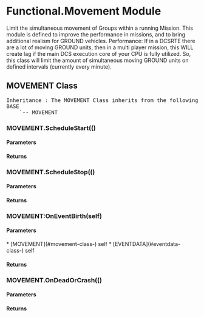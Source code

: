 # Functional.Movement Module
Limit the simultaneous movement of Groups within a running Mission.
This module is defined to improve the performance in missions, and to bring additional realism for GROUND vehicles.
Performance: If in a DCSRTE there are a lot of moving GROUND units, then in a multi player mission, this WILL create lag if
the main DCS execution core of your CPU is fully utilized. So, this class will limit the amount of simultaneous moving GROUND units
on defined intervals (currently every minute).
## MOVEMENT Class
<pre>
Inheritance : The MOVEMENT Class inherits from the following parents :
BASE
	`-- MOVEMENT
</pre>


### MOVEMENT.ScheduleStart(()

<h4> Parameters </h4>
<h4> Returns </h4>

### MOVEMENT.ScheduleStop(()

<h4> Parameters </h4>
<h4> Returns </h4>

### MOVEMENT:OnEventBirth(self)

<h4> Parameters </h4>
* [MOVEMENT](#movement-class-)
self
* [EVENTDATA](#eventdata-class-) self

<h4> Returns </h4>

### MOVEMENT.OnDeadOrCrash(()

<h4> Parameters </h4>
<h4> Returns </h4>

